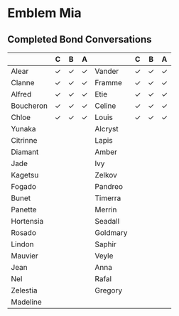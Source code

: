 # Emblem Mia


## Completed Bond Conversations
|               |   C   |   B   |   A   |               |   C   |   B   |   A   |
|---------------|-------|-------|-------|---------------|-------|-------|-------|
| Alear         |&check;|&check;|&check;| Vander        |&check;|&check;|&check;|
| Clanne        |&check;|&check;|&check;| Framme        |&check;|&check;|&check;|
| Alfred        |&check;|&check;|&check;| Etie          |&check;|&check;|&check;|
| Boucheron     |&check;|&check;|&check;| Celine        |&check;|&check;|&check;|
| Chloe         |&check;|&check;|&check;| Louis         |&check;|&check;|&check;|
| Yunaka        |       |       |       | Alcryst       |       |       |       |
| Citrinne      |       |       |       | Lapis         |       |       |       |
| Diamant       |       |       |       | Amber         |       |       |       |
| Jade          |       |       |       | Ivy           |       |       |       |
| Kagetsu       |       |       |       | Zelkov        |       |       |       |
| Fogado        |       |       |       | Pandreo       |       |       |       |
| Bunet         |       |       |       | Timerra       |       |       |       |
| Panette       |       |       |       | Merrin        |       |       |       |
| Hortensia     |       |       |       | Seadall       |       |       |       |
| Rosado        |       |       |       | Goldmary      |       |       |       |
| Lindon        |       |       |       | Saphir        |       |       |       |
| Mauvier       |       |       |       | Veyle         |       |       |       |
| Jean          |       |       |       | Anna          |       |       |       |
| Nel           |       |       |       | Rafal         |       |       |       |
| Zelestia      |       |       |       | Gregory       |       |       |       |
| Madeline      |       |       |       |               |       |       |       |
